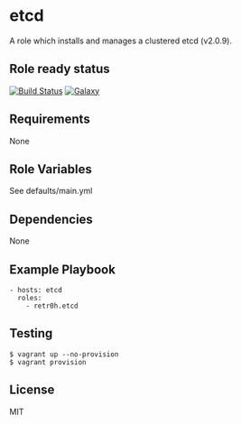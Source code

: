 etcd
====

A role which installs and manages a clustered etcd (v2.0.9).

Role ready status
-----------------

[![Build Status](http://img.shields.io/travis/retr0h/ansible-etcd.svg?style=flat-square)](https://travis-ci.org/retr0h/ansible-etcd)
[![Galaxy](http://img.shields.io/badge/galaxy-ansible--etcd-blue.svg?style=flat-square)](https://galaxy.ansible.com/list#/roles/1206)

Requirements
------------

None

Role Variables
--------------

See defaults/main.yml

Dependencies
------------

None

Example Playbook
----------------

    - hosts: etcd
      roles:
        - retr0h.etcd

Testing
-------

    $ vagrant up --no-provision
    $ vagrant provision

License
-------

MIT
